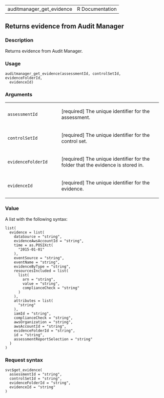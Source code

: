 <table style="width: 100%;">
<tbody>
<tr class="odd">
<td>auditmanager_get_evidence</td>
<td style="text-align: right;">R Documentation</td>
</tr>
</tbody>
</table>

## Returns evidence from Audit Manager

### Description

Returns evidence from Audit Manager.

### Usage

    auditmanager_get_evidence(assessmentId, controlSetId, evidenceFolderId,
      evidenceId)

### Arguments

<table>
<colgroup>
<col style="width: 35%" />
<col style="width: 65%" />
</colgroup>
<tbody>
<tr class="odd">
<td><code
id="auditmanager_get_evidence_:_assessmentId">assessmentId</code></td>
<td><p>[required] The unique identifier for the assessment.</p></td>
</tr>
<tr class="even">
<td><code
id="auditmanager_get_evidence_:_controlSetId">controlSetId</code></td>
<td><p>[required] The unique identifier for the control set.</p></td>
</tr>
<tr class="odd">
<td><code
id="auditmanager_get_evidence_:_evidenceFolderId">evidenceFolderId</code></td>
<td><p>[required] The unique identifier for the folder that the evidence
is stored in.</p></td>
</tr>
<tr class="even">
<td><code
id="auditmanager_get_evidence_:_evidenceId">evidenceId</code></td>
<td><p>[required] The unique identifier for the evidence.</p></td>
</tr>
</tbody>
</table>

### Value

A list with the following syntax:

    list(
      evidence = list(
        dataSource = "string",
        evidenceAwsAccountId = "string",
        time = as.POSIXct(
          "2015-01-01"
        ),
        eventSource = "string",
        eventName = "string",
        evidenceByType = "string",
        resourcesIncluded = list(
          list(
            arn = "string",
            value = "string",
            complianceCheck = "string"
          )
        ),
        attributes = list(
          "string"
        ),
        iamId = "string",
        complianceCheck = "string",
        awsOrganization = "string",
        awsAccountId = "string",
        evidenceFolderId = "string",
        id = "string",
        assessmentReportSelection = "string"
      )
    )

### Request syntax

    svc$get_evidence(
      assessmentId = "string",
      controlSetId = "string",
      evidenceFolderId = "string",
      evidenceId = "string"
    )
